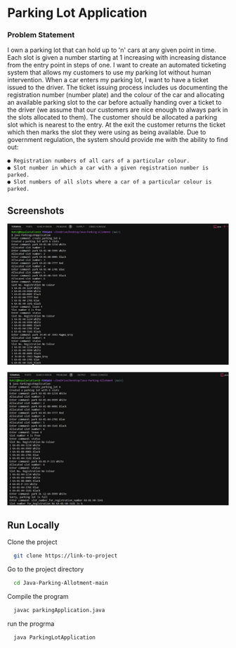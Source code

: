 
# Parking Lot Application

### Problem Statement
I own a parking lot that can hold up to 'n' cars at any given point in time. Each slot is given a number starting at 1 increasing with increasing distance from the entry point in steps of one. I want to create an automated ticketing system that allows my customers to use my parking lot without human intervention. 
When a car enters my parking lot, I want to have a ticket issued to the driver. The ticket issuing process includes us documenting the registration number (number plate) and the colour of the car and allocating an available parking slot to the car before actually handing over a ticket to the driver (we assume that our customers are nice enough to always park in the slots allocated to them). The customer should be allocated a parking slot which is nearest to the entry. At the exit the customer returns the ticket which then marks the slot they were using as being available. 
Due to government regulation, the system should provide me with the ability to find out: 

    ● Registration numbers of all cars of a particular colour. 
    ● Slot number in which a car with a given registration number is parked.
    ● Slot numbers of all slots where a car of a particular colour is parked. 
    



## Screenshots

![App Screenshot](https://github.com/Royalaviation18/Java-Parking-Allotment/blob/main/appScreenShots/run.jpg)

![App Screenshot](https://github.com/Royalaviation18/Java-Parking-Allotment/blob/main/appScreenShots/run2.jpg)


## Run Locally

Clone the project

```bash
  git clone https://link-to-project
```

Go to the project directory

```bash
  cd Java-Parking-Allotment-main
```

Compile the program

```bash
  javac parkingApplication.java
```

run the progrma

```bash
  java ParkingLotApplication
```


